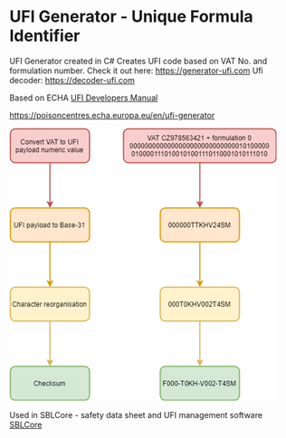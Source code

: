 # UFI Generator - Unique Formula Identifier

UFI Generator created in C#
Creates UFI code based on VAT No. and formulation number.
Check it out here: https://generator-ufi.com
Ufi decoder: https://decoder-ufi.com

Based on ECHA [UFI Developers Manual](https://poisoncentres.echa.europa.eu/documents/22284544/22295820/ufi_developers_manual_en.pdf/9d47a5c9-ba58-4b5c-8101-7d5610928035)

https://poisoncentres.echa.europa.eu/en/ufi-generator

![Diagram](diagram.png)


Used in SBLCore - safety data sheet and UFI management software [SBLCore](https://www.sblcore.com)
